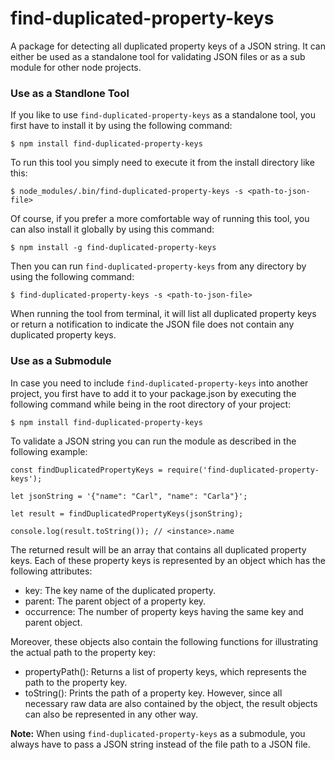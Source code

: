 # find-duplicated-property-keys

A package for detecting all duplicated property keys of a JSON string. It can either be used as a standalone tool for validating JSON files or as a sub module for other node projects.


### Use as a Standlone Tool

If you like to use `find-duplicated-property-keys` as a standalone tool, you first have to install it by using the following command:

```
$ npm install find-duplicated-property-keys
```

To run this tool you simply need to execute it from the install directory like this:

```
$ node_modules/.bin/find-duplicated-property-keys -s <path-to-json-file>
```

Of course, if you prefer a more comfortable way of running this tool, you can also install it globally by using this command:

```
$ npm install -g find-duplicated-property-keys
```

Then you can run `find-duplicated-property-keys` from any directory by using the following command:

```
$ find-duplicated-property-keys -s <path-to-json-file>
```

When running the tool from terminal, it will list all duplicated property keys or return a notification to indicate the JSON file does not contain any duplicated property keys.


### Use as a Submodule

In case you need to include `find-duplicated-property-keys` into another project, you first have to add it to your package.json by executing the following command while being in the root directory of your project:

```
$ npm install find-duplicated-property-keys
```

To validate a JSON string you can run the module as described in the following example:

```
const findDuplicatedPropertyKeys = require('find-duplicated-property-keys');

let jsonString = '{"name": "Carl", "name": "Carla"}';

let result = findDuplicatedPropertyKeys(jsonString);

console.log(result.toString()); // <instance>.name
```

The returned result will be an array that contains all duplicated property keys. Each of these property keys is represented by an object which has the following attributes:

- key: The key name of the duplicated property.
- parent: The parent object of a property key.
- occurrence: The number of property keys having the same key and parent object.

Moreover, these objects also contain the following functions for illustrating the actual path to the property key:

- propertyPath(): Returns a list of property keys, which represents the path to the property key.
- toString(): Prints the path of a property key. However, since all necessary raw data are also contained by the object, the result objects can also be represented in any other way.

**Note:** When using `find-duplicated-property-keys` as a submodule, you always have to pass a JSON string instead of the file path to a JSON file. 